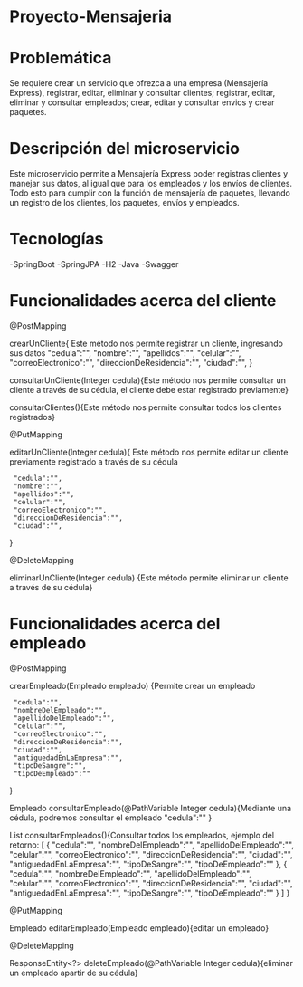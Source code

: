 # Proyecto-Mensajeria

# Problemática

Se requiere crear un servicio que ofrezca a una empresa (Mensajería Express), registrar, editar, eliminar y consultar clientes;
registrar, editar, eliminar y consultar empleados; crear, editar y consultar envios  y crear paquetes. 

# Descripción del microservicio

Este microservicio permite a Mensajería Express poder registras clientes y manejar sus datos, al igual que para los empleados y los envíos de clientes. Todo esto para cumplir con la función de mensajería de paquetes,  llevando  un registro de los clientes, los paquetes, envíos y empleados.

# Tecnologías

-SpringBoot
-SpringJPA
-H2
-Java
-Swagger

# Funcionalidades acerca del cliente

@PostMapping

crearUnCliente{ Este método nos permite registrar un cliente, ingresando sus datos
     "cedula":"",
     "nombre":"",
     "apellidos":"",
     "celular":"",
     "correoElectronico":"",
     "direccionDeResidencia":"",
     "ciudad":"",
}

consultarUnCliente(Integer cedula){Este método nos permite consultar un cliente a través de su  cédula, el cliente debe estar registrado previamente}

consultarClientes(){Este método nos permite consultar todos los clientes registrados}

@PutMapping

editarUnCliente(Integer cedula){ Este método nos permite editar un cliente previamente registrado a través de su cédula
     
     "cedula":"",
     "nombre":"",
     "apellidos":"",
     "celular":"",
     "correoElectronico":"",
     "direccionDeResidencia":"",
     "ciudad":"",
}

@DeleteMapping

eliminarUnCliente(Integer cedula) {Este método permite eliminar un cliente a través de su cédula}

# Funcionalidades acerca del empleado

@PostMapping

crearEmpleado(Empleado empleado) {Permite crear un empleado
     
     "cedula":"",
     "nombreDelEmpleado":"",
     "apellidoDelEmpleado":"",
     "celular":"",
     "correoElectronico":"",
     "direccionDeResidencia":"",
     "ciudad":"",
     "antiguedadEnLaEmpresa":"",
     "tipoDeSangre":"",
     "tipoDeEmpleado":""

}

Empleado consultarEmpleado(@PathVariable Integer cedula){Mediante una cédula, podremos consultar el empleado
     "cedula":""
}

List<Empleado> consultarEmpleados(){Consultar todos los empleados, ejemplo del retorno:
     [
          {
          "cedula":"",
          "nombreDelEmpleado":"",
          "apellidoDelEmpleado":"",
          "celular":"",
          "correoElectronico":"",
          "direccionDeResidencia":"",
          "ciudad":"",
          "antiguedadEnLaEmpresa":"",
          "tipoDeSangre":"",
          "tipoDeEmpleado":""
          },
          {
          "cedula":"",
          "nombreDelEmpleado":"",
          "apellidoDelEmpleado":"",
          "celular":"",
          "correoElectronico":"",
          "direccionDeResidencia":"",
          "ciudad":"",
          "antiguedadEnLaEmpresa":"",
          "tipoDeSangre":"",
          "tipoDeEmpleado":""
          }
     ]
}


@PutMapping
     
     
Empleado editarEmpleado(Empleado empleado){editar un empleado}


@DeleteMapping

ResponseEntity<?> deleteEmpleado(@PathVariable Integer cedula){eliminar un empleado apartir de su cédula}









